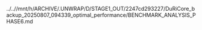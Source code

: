../..//mnt/h/ARCHIVE/.UNWRAP/D/STAGE1_OUT/2247cd293227/DuRiCore_backup_20250807_094339_optimal_performance/BENCHMARK_ANALYSIS_PHASE6.md